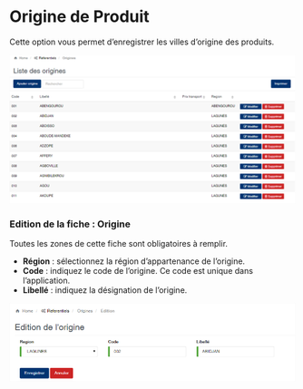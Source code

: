# Origine de Produit

Cette option vous permet d’enregistrer les villes d’origine des produits.

![](../../.gitbook/assets/origine1.png)

### **Edition de la fiche : Origine**

Toutes les zones de cette fiche sont obligatoires à remplir.

* **Région** : sélectionnez la région d’appartenance de l’origine.
* **Code** : indiquez le code de l’origine. Ce code est unique dans l’application.
* **Libellé** : indiquez la désignation de l’origine.

![](../../.gitbook/assets/origine2.png)
